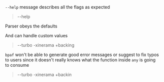 `--help` message describes all the flags as expected

> --help

Parser obeys the defaults

>

And can handle custom values

> --turbo -xinerama +backing

`bpaf` won't be able to generate good error messages or suggest to fix typos to users since it
doesn't really knows what the function inside `any` is going to consume

> --turbo -xinerama +backin
